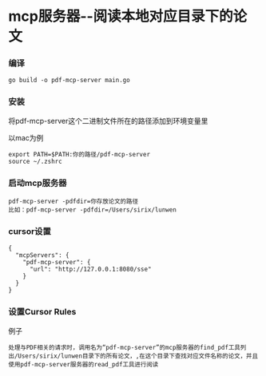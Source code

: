# mcp服务器--阅读本地对应目录下的论文

### 编译
```
go build -o pdf-mcp-server main.go
```

### 安装

将pdf-mcp-server这个二进制文件所在的路径添加到环境变量里

以mac为例

```
export PATH=$PATH:你的路径/pdf-mcp-server
source ~/.zshrc
```


### 启动mcp服务器

```
pdf-mcp-server -pdfdir=你存放论文的路径
比如：pdf-mcp-server -pdfdir=/Users/sirix/lunwen
```

### cursor设置
```
{
  "mcpServers": {
    "pdf-mcp-server": {
      "url": "http://127.0.0.1:8080/sse"
    }
  }
}
```
### 设置Cursor Rules
例子
```
处理与PDF相关的请求时，调用名为“pdf-mcp-server”的mcp服务器的find_pdf工具列出/Users/sirix/lunwen目录下的所有论文，,在这个目录下查找对应文件名称的论文，并且使用pdf-mcp-server服务器的read_pdf工具进行阅读
```
